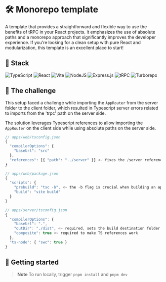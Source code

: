 # 🛠️ Monorepo template

A template that provides a straightforward and flexible way to use the benefits of tRPC in your React projects. It emphasizes the use of absolute paths and a monorepo approach that significantly improves the developer experience. If you're looking for a clean setup with pure React and modularization, this template is an excellent place to start!

## 🔧 Stack

![TypeScript](https://img.shields.io/badge/typescript-%23007ACC.svg?style=for-the-badge&logo=typescript&logoColor=white) ![React](https://img.shields.io/badge/react-%2320232a.svg?style=for-the-badge&logo=react&logoColor=%2361DAFB) ![Vite](https://img.shields.io/badge/Vite-646CFF.svg?style=for-the-badge&logo=Vite&logoColor=white) ![NodeJS](https://img.shields.io/badge/node.js-6DA55F?style=for-the-badge&logo=node.js&logoColor=white) ![Express.js](https://img.shields.io/badge/express.js-%23404d59.svg?style=for-the-badge&logo=express&logoColor=%2361DAFB) ![tRPC](https://img.shields.io/badge/tRPC-2596BE.svg?style=for-the-badge&logo=tRPC&logoColor=white) ![Turborepo](https://img.shields.io/badge/Turborepo-EF4444.svg?style=for-the-badge&logo=Turborepo&logoColor=white)

## 🧩 The challenge

This setup faced a challenge while importing the `AppRouter` from the server folder to the client folder, which resulted in Typescript server errors related to imports from the 'trpc' path on the server side.

The solution leverages Typescript references to allow importing the `AppRouter` on the client side while using absolute paths on the server side.

```js
// apps/web/tsconfig.json
{
  "compilerOptions": {
    "baseUrl": "src"
  },
  "references": [{ "path": "../server" }] <~ fixes the /server references on the /web
}

// apps/web/package.json
{
  "scripts": {
    "prebuild": "tsc -b", <~ the -b flag is crucial when building an app that has references in its tsconfig.json
    "build": "vite build"
  }
}

// apps/server/tsconfig.json
{
  "compilerOptions": {
    "baseUrl": ".",
    "outDir": "./dist", <~ required, sets the build destination folder
    "composite": true <~ required to make TS references work
  },
  "ts-node": { "swc": true }
}
```

## 🚀 Getting started

> **Note** To run locally, trigger `pnpm install` and `pnpm dev`

